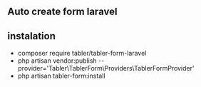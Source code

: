 ## Auto create form laravel

## instalation

- composer require tabler/tabler-form-laravel
- php artisan vendor:publish --provider='Tabler\TablerForm\Providers\TablerFormProvider'   
- php artisan tabler-form:install
